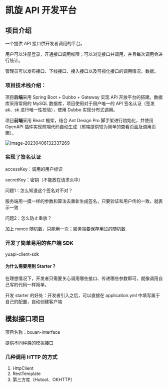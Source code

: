 # 凯旋 API 开发平台
## 项目介绍
一个提供 API 接口供开发者调用的平台。

用户可以注册登录，开通接口调用权限；可以浏览接口并调用，并且每次调用会进行统计。

管理员可以发布接口、下线接口、接入接口以及可视化接口的调用情况、数据。

### 项目技术栈介绍：

项目**后端**采用 Spring Boot + Dubbo + Gateway 实现 API 开放平台的搭建。数据库采用常用的 MySQL 数据库，项目使用对于用户唯一的 API 签名认证（签发 ak、sk 进行唯一性校验），使用 Dubbo 实现分布式调用。

项目**前端**采用 React 框架，结合 Ant Design Pro 脚手架进行初始化，并使用 OpenAPI 插件实现前端代码自动生成（前端提供较为简单的查看页面及调用页面）。

![image-20230406132337269](https://cdn.jsdelivr.net/gh/BXuan-Yang/blogImage/img/image-20230406132337269.png)

### 实现了签名认证

accessKey：调用的用户标识

secretKey：密钥（不能放在请求头中）

问题1：怎么知道这个签名对不对？

服务端用一摸一样的参数和算法去重新生成签名，只要验证和用户传的一致，就表示一致

问题2：怎么防止重放？

加上 nonce 随机数，只能用一次；服务端要保存用过的随机数



### 开发了简单易用的客户端 SDK

yuapi-client-sdk

#### 为什么需要用到 Starter？

在理想情况下，开发者只需要关心调用哪些接口、传递哪些参数即可，就像调用自己写的代码一样简单。

开发 starter 的好处：开发者引入之后，可以直接在 application.yml 中填写属于自己的配置，自动创建客户端







## 模拟接口项目

项目名称：bxuan-interface

提供不同种类的模拟接口

### 几种调用 HTTP 的方式

1. HttpClient
2. RestTemplate
3. 第三方库（Hutool、OKHTTP）
